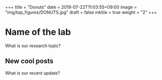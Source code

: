 +++
title =  "Donuts"
date = 2019-07-22T11:03:55+09:00
image = "img/top_figures/DONUTS.jpg"
draft = false
mktile = true
weight = "2"
+++

# Name of the lab

What is our research topic?

## New cool posts

What is our recent update?
</br>
